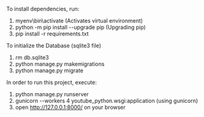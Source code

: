 

To install dependencies, run:
1. myenv\bin\activate (Activates virtual environment)
2. python -m pip install --upgrade pip (Upgrading pip)
3. pip install -r requirements.txt

To initialize the Database (sqlite3 file)
1. rm db.sqlite3
2. python manage.py makemigrations
3. python manage.py migrate

In order to run this project, execute:
1. python manage.py runserver
2. gunicorn --workers 4 youtube_python.wsgi:application (using gunicorn)
3. open http://127.0.0.1:8000/ on your browser
